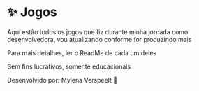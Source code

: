 <h1>✨ Jogos</h1>

<p>Aqui estão todos os jogos que fiz durante minha jornada como desenvolvedora, vou atualizando conforme for produzindo mais</p>
<p>Para mais detalhes, ler o ReadMe de cada um deles</p>
<p>Sem fins lucrativos, somente educacionais</p>
<p>Desenvolvido por: Mylena Verspeelt 🌻</p>
